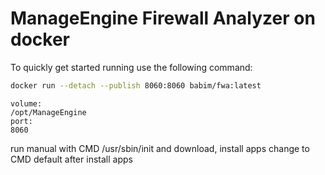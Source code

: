# ManageEngine Firewall Analyzer on docker

To quickly get started running use the following command:
```bash
docker run --detach --publish 8060:8060 babim/fwa:latest
```
```
volume:
/opt/ManageEngine
port:
8060
```

run manual with CMD /usr/sbin/init and download, install apps
change to CMD default after install apps